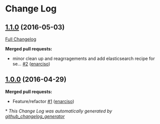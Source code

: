 # Change Log

## [1.1.0](https://github.com/DimensionDataDevOps/cookbook-askbot/tree/1.1.0) (2016-05-03)
[Full Changelog](https://github.com/DimensionDataDevOps/cookbook-askbot/compare/1.0.0...1.1.0)

**Merged pull requests:**

- minor clean up and reagrragements and add elasticsearch recipe for se… [\#2](https://github.com/DimensionDataDevOps/cookbook-askbot/pull/2) ([enarciso](https://github.com/enarciso))

## [1.0.0](https://github.com/DimensionDataDevOps/cookbook-askbot/tree/1.0.0) (2016-04-29)
**Merged pull requests:**

- Feature/refactor [\#1](https://github.com/DimensionDataDevOps/cookbook-askbot/pull/1) ([enarciso](https://github.com/enarciso))



\* *This Change Log was automatically generated by [github_changelog_generator](https://github.com/skywinder/Github-Changelog-Generator)*